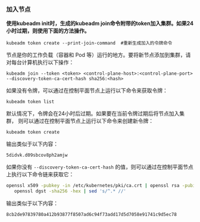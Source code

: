 ### 加入节点

**使用kubeadm init时，生成的kubeadm join命令附带的token加入集群。如果24小时过期，则使用下面的方法操作。**

```shell
kubeadm token create --print-join-command  #重新生成加入的令牌命令
```





节点是你的工作负载（容器和 Pod 等）运行的地方。要将新节点添加到集群，请对每台计算机执行以下操作：

```shell
kubeadm join --token <token> <control-plane-host>:<control-plane-port> --discovery-token-ca-cert-hash sha256:<hash>
```

如果没有令牌，可以通过在控制平面节点上运行以下命令来获取令牌：

```shell
kubeadm token list
```

默认情况下，令牌会在24小时后过期。如果要在当前令牌过期后将节点加入集群， 则可以通过在控制平面节点上运行以下命令来创建新令牌：

```shell
kubeadm token create
```

输出类似于以下内容：

```console
5didvk.d09sbcov8ph2amjw
```

如果你没有 `--discovery-token-ca-cert-hash` 的值，则可以通过在控制平面节点上执行以下命令链来获取它：

```bash
openssl x509 -pubkey -in /etc/kubernetes/pki/ca.crt | openssl rsa -pubin -outform der 2>/dev/null | \
   openssl dgst -sha256 -hex | sed 's/^.* //'
```

输出类似于以下内容：

```console
8cb2de97839780a412b93877f8507ad6c94f73add17d5d7058e91741c9d5ec78
```

